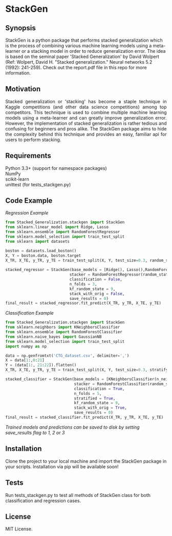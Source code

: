 # StackGen

## Synopsis

StackGen is a python package that performs stacked generalization which is the process of combining various machine learning models using a meta-learner or a stacking model in order to reduce generalization error. The idea is based on the seminal paper 'Stacked Generalization' by David Wolpert (Ref: Wolpert, David H. "Stacked generalization." Neural networks 5.2 (1992): 241-259). Check out the report.pdf file in this repo for more information.

## Motivation

<p align="justify"> 
Stacked generalization or 'stacking' has become a staple technique in Kaggle competitions (and other data science competitions) among top competitors. This technique is used to  combine multiple machine learning models using a meta-learner and can greatly improve generalization error. However, the implementation of stacked generalization is rather tedious and confusing for beginners and pros alike. The StackGen package aims to hide the complexity behind this technique and provides an easy, familiar api for users to perform stacking.
</p>

## Requirements
Python 3.3+ (support for namespace packages)  
NumPy  
scikit-learn  
unittest (for tests_stackgen.py)  


## Code Example

*Regression Example*
```python
from Stacked_Generalization.stackgen import StackGen
from sklearn.linear_model import Ridge, Lasso
from sklearn.ensemble import RandomForestRegressor
from sklearn.model_selection import train_test_split
from sklearn import datasets

boston = datasets.load_boston()
X, Y = boston.data, boston.target
X_TR, X_TE, y_TR, y_TE = train_test_split(X, Y, test_size=0.3, random_state=9)
    
stacked_regressor = StackGen(base_models = [Ridge(), Lasso(),RandomForestRegressor(random_state = 9)], 
                            stacker = RandomForestRegressor(random_state = 9), 
                            classification = False, 
                            n_folds = 3, 
                            kf_random_state = 9, 
                            stack_with_orig = False, 
                            save_results = 0)
final_result = stacked_regressor.fit_predict(X_TR, y_TR, X_TE, y_TE)
```

*Classification Example*
```python
from Stacked_Generalization.stackgen import StackGen
from sklearn.neighbors import KNeighborsClassifier
from sklearn.ensemble import RandomForestClassifier
from sklearn.naive_bayes import GaussianNB 
from sklearn.model_selection import train_test_split
import numpy as np

data = np.genfromtxt('CTG_dataset.csv', delimiter=',')
X = data[1:,0:21]
Y = (data[1:, 21:22]).flatten()
X_TR, X_TE, y_TR, y_TE = train_test_split(X, Y, test_size=0.3, stratify = Y, random_state=9)

stacked_classifier = StackGen(base_models = [KNeighborsClassifier(n_neighbors=10), GaussianNB()], 
                              stacker = RandomForestClassifier(random_state= 9),
                              classification = True, 
                              n_folds = 5, 
                              stratified = True, 
                              kf_random_state = 9, 
                              stack_with_orig = True,
                              save_results = 0)
final_result = stacked_classifier.fit_predict(X_TR, y_TR, X_TE, y_TE)
```

*Trained models and predictions can be saved to disk by setting save_results flag to 1, 2 or 3* 

## Installation

Clone the project to your local machine and import the StackGen package in your scripts. Installation via pip will be available soon!

## Tests

Run tests_stackgen.py to test all methods of StackGen class for both classification and regression cases.

## License

MIT License.
